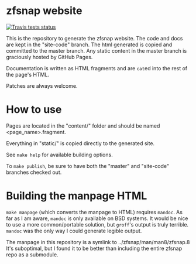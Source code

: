 # zfsnap website

[![Travis tests status](https://secure.travis-ci.org/zfsnap/zfsnap.org.png?branch=master)](https://travis-ci.org/zfsnap/zfsnap.org)

This is the repository to generate the zfsnap website. The code and docs are
kept in the "site-code" branch. The html generated is copied and committed to
the master branch. Any static content in the master branch is graciously hosted
by GitHub Pages.

Documentation is written as HTML fragments and are `cat`ed into the rest of the
page's HTML.

Patches are always welcome.

# How to use

Pages are located in the "content/" folder and should be named
<page_name>.fragment.

Everything in "static/" is copied directly to the generated site.

See `make help` for available building options.

To `make publish`, be sure to have both the "master" and "site-code" branches
checked out. 

# Building the manpage HTML

`make manpage` (which converts the manpage to HTML) requires `mandoc`. As far
as I am aware, `mandoc` is only available on BSD systems. It would be nice to
use a more common/portable solution, but `groff`'s output is truly terrible.
`mandoc` was the only way I could generate legible output.

The manpage in this repository is a symlink to ../zfsnap/man/man8/zfsnap.8
It's suboptimal, but I found it to be better than including the entire zfsnap
repo as a submodule.


